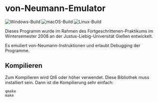 # von-Neumann-Emulator

![Windows-Build](https://img.shields.io/appveyor/job/build/Funzinator/von-neumann-emulator/Image%3A%20Visual%20Studio%202019/master?label=Windows)
![macOS-Build](https://img.shields.io/appveyor/job/build/Funzinator/von-neumann-emulator/Image%3A%20macos-monterey/master?label=macOS)
![Linux-Build](https://img.shields.io/appveyor/job/build/Funzinator/von-neumann-emulator/Image%3A%20Ubuntu2004/master?label=Linux)

Dieses Programm wurde im Rahmen des Fortgeschrittenen-Praktikums im Wintersemester 2008 an der Justus-Liebig-Universität Gießen entwickelt.

Es emuliert von-Neumann-Instruktionen und erlaubt Debugging der Programme.

## Kompilieren

Zum Kompilieren wird Qt6 oder höher verwendet. Diese Bibliothek muss installiert sein. Dann ist die Kompilierung sehr einfach:

```shell
qmake
make
```
